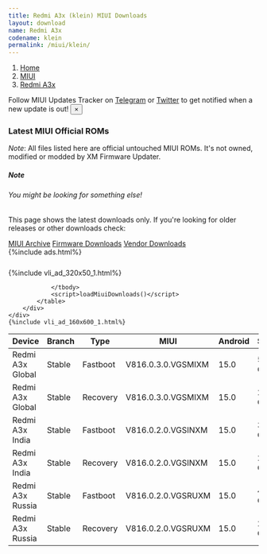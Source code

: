 ```yaml
---
title: Redmi A3x (klein) MIUI Downloads
layout: download
name: Redmi A3x
codename: klein
permalink: /miui/klein/
---
```

<nav aria-label="breadcrumb">
    <ol class="breadcrumb">
        <li class="breadcrumb-item"><a href="/">Home</a></li>
        <li class="breadcrumb-item"><a href="/miui/">MIUI</a></li>
        <li class="breadcrumb-item active" aria-current="page"><a href="/miui/klein/">Redmi A3x</a></li>
    </ol>
</nav>
<div class="alert alert-primary alert-dismissible fade show" role="alert">
    Follow MIUI Updates Tracker on <a href="https://t.me/MIUIUpdatesTracker" class="alert-link">Telegram</a>
     or <a href="https://twitter.com/MiFwUpdater" class="alert-link">Twitter</a> to get notified when a new update is out!
    <button type="button" class="close" data-dismiss="alert" aria-label="Close">
        <span aria-hidden="true">&times;</span>
    </button>
</div>

### Latest MIUI Official ROMs
*Note*: All files listed here are official untouched MIUI ROMs. It's not owned, modified or modded by XM Firmware Updater.
<div class="card">
  <div class="card-body">
    <h5 class="card-title">Note</h5>
    <h6 class="card-subtitle mb-2 text-muted">You might be looking for something else!</h6>
    <p class="card-text">This page shows the latest downloads only.
     If you're looking for older releases or other downloads check:</p>
    <a href="/archive/miui/klein/" class="card-link">MIUI Archive</a>
    <a href="/firmware/klein/" class="card-link">Firmware Downloads</a>
    <a href="/vendor/klein/" class="card-link">Vendor Downloads</a>
  </div>
</div>
{%include ads.html%}
<div class="row justify-content-center">
    <div class="col-10">
        <div class="table-responsive-md" style="margin-top: 25px;">
            {%include vli_ad_320x50_1.html%}
            <table id="miui" class="display dt-responsive nowrap compact table table-striped table-hover table-sm">
                <thead class="thead-dark">
                    <tr>
                        <th data-ref="device">Device</th>
                        <th data-ref="branch">Branch</th>
                        <th data-ref="type">Type</th>
                        <th data-ref="miui">MIUI</th>
                        <th data-ref="android">Android</th>
                        <th data-ref="size">Size</th>
                        <th data-ref="size">Date</th>
                        <th data-ref="link">Link</th>
                    </tr>
                </thead>
                <tbody>
                <tr><td>Redmi A3x Global</td><td>Stable</td><td>Fastboot</td><td>V816.0.3.0.VGSMIXM</td><td>15.0</td><td>5.0 GB</td><td>2025-02-18</td><td><a href="/miui/klein/stable/V816.0.3.0.VGSMIXM/">Download</a></td></tr>
<tr><td>Redmi A3x Global</td><td>Stable</td><td>Recovery</td><td>V816.0.3.0.VGSMIXM</td><td>15.0</td><td>2.9 GB</td><td>2025-02-24</td><td><a href="/miui/klein/stable/V816.0.3.0.VGSMIXM/">Download</a></td></tr>
<tr><td>Redmi A3x India</td><td>Stable</td><td>Fastboot</td><td>V816.0.2.0.VGSINXM</td><td>15.0</td><td>3.7 GB</td><td>2025-03-25</td><td><a href="/miui/klein/stable/V816.0.2.0.VGSINXM/">Download</a></td></tr>
<tr><td>Redmi A3x India</td><td>Stable</td><td>Recovery</td><td>V816.0.2.0.VGSINXM</td><td>15.0</td><td>2.8 GB</td><td>2025-03-31</td><td><a href="/miui/klein/stable/V816.0.2.0.VGSINXM/">Download</a></td></tr>
<tr><td>Redmi A3x Russia</td><td>Stable</td><td>Fastboot</td><td>V816.0.2.0.VGSRUXM</td><td>15.0</td><td>4.4 GB</td><td>2025-03-25</td><td><a href="/miui/klein/stable/V816.0.2.0.VGSRUXM/">Download</a></td></tr>
<tr><td>Redmi A3x Russia</td><td>Stable</td><td>Recovery</td><td>V816.0.2.0.VGSRUXM</td><td>15.0</td><td>2.8 GB</td><td>2025-04-03</td><td><a href="/miui/klein/stable/V816.0.2.0.VGSRUXM/">Download</a></td></tr>

                </tbody>
                <script>loadMiuiDownloads()</script>
            </table>
        </div>
    </div>
    {%include vli_ad_160x600_1.html%}
</div>
